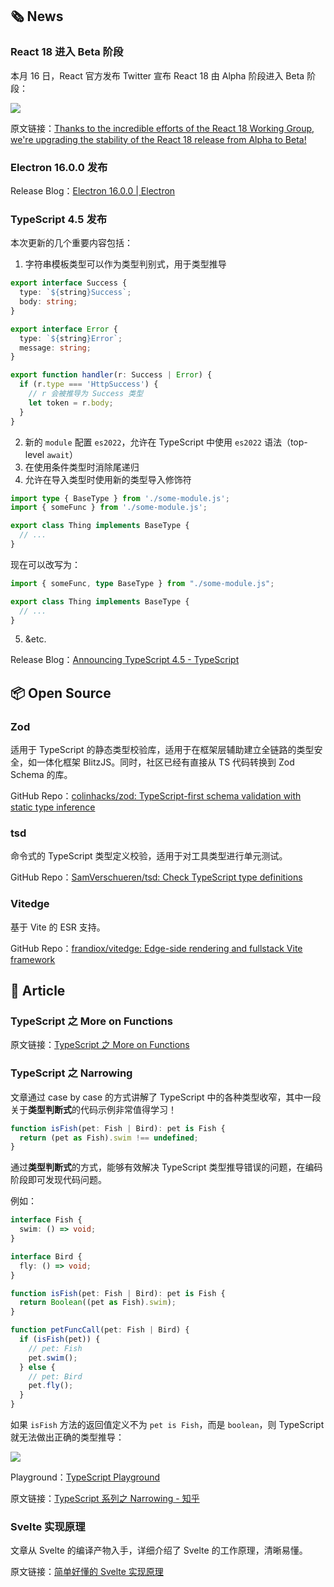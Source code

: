 ## 🗞 News

### **React 18 进入 Beta 阶段**

本月 16 日，React 官方发布 Twitter 宣布 React 18 由 Alpha 阶段进入 Beta 阶段：

![](https://cdn.jack-wjq.cn/PicGo/202111161631402.png)

原文链接：[Thanks to the incredible efforts of the React 18 Working Group, we're upgrading the stability of the React 18 release from Alpha to Beta!](https://twitter.com/reactjs/status/1460380211262930948)

### **Electron 16.0.0 发布**

Release Blog：[Electron 16.0.0 | Electron](https://www.electronjs.org/blog/electron-16-0)

### **TypeScript 4.5 发布**

本次更新的几个重要内容包括：

1. 字符串模板类型可以作为类型判别式，用于类型推导

```ts
export interface Success {
  type: `${string}Success`;
  body: string;
}

export interface Error {
  type: `${string}Error`;
  message: string;
}

export function handler(r: Success | Error) {
  if (r.type === 'HttpSuccess') {
    // r 会被推导为 Success 类型
    let token = r.body;
  }
}
```

2. 新的 `module` 配置 `es2022`，允许在 TypeScript 中使用 `es2022` 语法（top-level `await`）
3. 在使用条件类型时消除尾递归
4. 允许在导入类型时使用新的类型导入修饰符

```ts
import type { BaseType } from './some-module.js';
import { someFunc } from './some-module.js';

export class Thing implements BaseType {
  // ...
}
```

现在可以改写为：

```ts
import { someFunc, type BaseType } from "./some-module.js";

export class Thing implements BaseType {
  // ...
}
```

5. &etc.

Release Blog：[Announcing TypeScript 4.5 - TypeScript](https://devblogs.microsoft.com/typescript/announcing-typescript-4-5/)

## 📦 Open Source

### **Zod**

适用于 TypeScript 的静态类型校验库，适用于在框架层辅助建立全链路的类型安全，如一体化框架 BlitzJS。同时，社区已经有直接从 TS 代码转换到 Zod Schema 的库。

GitHub Repo：[colinhacks/zod: TypeScript-first schema validation with static type inference](https://github.com/colinhacks/zod)

### **tsd**

命令式的 TypeScript 类型定义校验，适用于对工具类型进行单元测试。

GitHub Repo：[SamVerschueren/tsd: Check TypeScript type definitions](https://github.com/SamVerschueren/tsd)

### **Vitedge**

基于 Vite 的 ESR 支持。

GitHub Repo：[frandiox/vitedge: Edge-side rendering and fullstack Vite framework](https://github.com/frandiox/vitedge)

## 📑 Article

### **TypeScript 之 More on Functions**

原文链接：[TypeScript 之 More on Functions](https://zhuanlan.zhihu.com/p/434016060)

### **TypeScript 之 Narrowing**

文章通过 case by case 的方式讲解了 TypeScript 中的各种类型收窄，其中一段关于**类型判断式**的代码示例非常值得学习！

```ts
function isFish(pet: Fish | Bird): pet is Fish {
  return (pet as Fish).swim !== undefined;
}
```

通过**类型判断式**的方式，能够有效解决 TypeScript 类型推导错误的问题，在编码阶段即可发现代码问题。

例如：

```ts
interface Fish {
  swim: () => void;
}

interface Bird {
  fly: () => void;
}

function isFish(pet: Fish | Bird): pet is Fish {
  return Boolean((pet as Fish).swim);
}

function petFuncCall(pet: Fish | Bird) {
  if (isFish(pet)) {
    // pet: Fish
    pet.swim();
  } else {
    // pet: Bird
    pet.fly();
  }
}
```

如果 `isFish` 方法的返回值定义不为 `pet is Fish`，而是 `boolean`，则 TypeScript 就无法做出正确的类型推导：

![](https://cdn.jack-wjq.cn/PicGo/202111191416287.png)

Playground：[TypeScript Playground](https://www.typescriptlang.org/play?#code/JYOwLgpgTgZghgYwgAgGLAM4AtkG8BQyyGA7sALYBcyAFAJTIC8AfMgG4D2wAJgNz4BffPlCRYiFACFgUbnkLIYAGwCe1ek1ace-IfhgBXEAjDAOIZJnTYaABwhhq1nAB9k02XWoAjDhyUQcBYERFAOBlAWkn4BQTR2DshwGGiYWHQAdKQUdLrChsam5sj2YKhGCADCcEpKCY6p2MhuHtwMIZYwtFZp9XTtCkQA9EMlDk5pg2NgWWTk9PxEAsgQShgoHcOjpdStU6UZyioLCkJCQA)

原文链接：[TypeScript 系列之 Narrowing - 知乎](https://zhuanlan.zhihu.com/p/432622039)

### **Svelte 实现原理**

文章从 Svelte 的编译产物入手，详细介绍了 Svelte 的工作原理，清晰易懂。

原文链接：[简单好懂的 Svelte 实现原理](https://segmentfault.com/a/1190000040936318)

